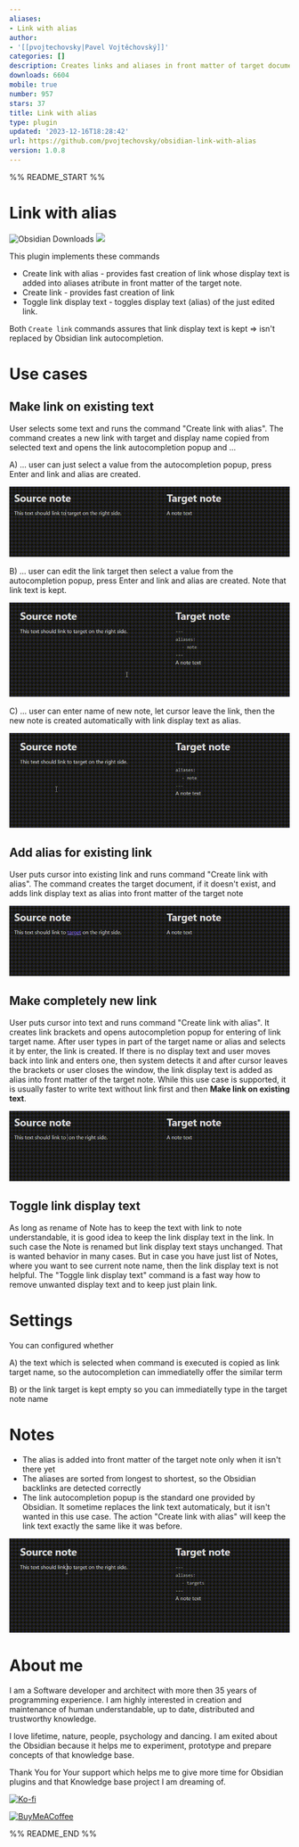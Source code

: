 ```yaml
---
aliases:
- Link with alias
author:
- '[[pvojtechovsky|Pavel Vojtěchovský]]'
categories: []
description: Creates links and aliases in front matter of target document
downloads: 6604
mobile: true
number: 957
stars: 37
title: Link with alias
type: plugin
updated: '2023-12-16T18:28:42'
url: https://github.com/pvojtechovsky/obsidian-link-with-alias
version: 1.0.8
---
```


%% README_START %%

# Link with alias

![Obsidian Downloads](https://img.shields.io/badge/dynamic/json?logo=obsidian&color=%23483699&label=downloads&query=%24%5B%22link-with-alias%22%5D.downloads&url=https%3A%2F%2Fraw.githubusercontent.com%2Fobsidianmd%2Fobsidian-releases%2Fmaster%2Fcommunity-plugin-stats.json&style=plastic) ![](https://img.shields.io/github/v/release/pvojtechovsky/obsidian-link-with-alias?label=Latest%20Release&style=plastic)

This plugin implements these commands

-   Create link with alias - provides fast creation of link whose display text is added into aliases atribute in front matter of the target note.
-   Create link - provides fast creation of link
-   Toggle link display text - toggles display text (alias) of the just edited link.

Both `Create link` commands assures that link display text is kept => isn't replaced by Obsidian link autocompletion.

# Use cases

## Make link on existing text

User selects some text and runs the command "Create link with alias". The command creates a new link with target and display name copied from selected text and opens the link autocompletion popup and ...

A) ... user can just select a value from the autocompletion popup, press Enter and link and alias are created.

![Run command, press Enter, done](https://raw.githubusercontent.com/pvojtechovsky/obsidian-link-with-alias/HEAD/use-case1.gif)

B) ... user can edit the link target then select a value from the autocompletion popup, press Enter and link and alias are created. Note that link text is kept.

![Run command, edit link, select in autocompletion, press Enter, done](https://raw.githubusercontent.com/pvojtechovsky/obsidian-link-with-alias/HEAD/use-case5.gif)

C) ... user can enter name of new note, let cursor leave the link, then the new note is created automatically with link display text as alias.

![Run command, edit link, leave the link, done](https://raw.githubusercontent.com/pvojtechovsky/obsidian-link-with-alias/HEAD/use-case6.gif)

## Add alias for existing link

User puts cursor into existing link and runs command "Create link with alias". The command creates the target document, if it doesn't exist, and adds link display text as alias into front matter of the target note

![Run command in link, done](https://raw.githubusercontent.com/pvojtechovsky/obsidian-link-with-alias/HEAD/use-case2.gif)

## Make completely new link

User puts cursor into text and runs command "Create link with alias". It creates link brackets and opens autocompletion popup for entering of link target name. After user types in part of the target name or alias and selects it by enter, the link is created. If there is no display text and user moves back into link and enters one, then system detects it and after cursor leaves the brackets or user closes the window, the link display text is added as alias into front matter of the target note. While this use case is supported, it is usually faster to write text without link first and then **Make link on existing text**.

![Run command, select target, press Enter, move cursor back, write alias, leave the link, done](https://raw.githubusercontent.com/pvojtechovsky/obsidian-link-with-alias/HEAD/use-case3.gif)

## Toggle link display text

As long as rename of Note has to keep the text with link to note understandable, it is good idea to keep the link display text in the link. In such case the Note is renamed but link display text stays unchanged. That is wanted behavior in many cases.
But in case you have just list of Notes, where you want to see current note name, then the link display text is not helpful. The "Toggle link display text" command is a fast way how to remove unwanted display text and to keep just plain link.

# Settings

You can configured whether

A) the text which is selected when command is executed is copied as link target name, so the autocompletion can immediatelly offer the similar term

B) or the link target is kept empty so you can immediatelly type in the target note name

# Notes

-   The alias is added into front matter of the target note only when it isn't there yet
-   The aliases are sorted from longest to shortest, so the Obsidian backlinks are detected correctly
-   The link autocompletion popup is the standard one provided by Obsidian. It sometime replaces the link text automaticaly, but it isn't wanted in this use case. The action "Create link with alias" will keep the link text exactly the same like it was before.

![Run command, press Enter, done](https://raw.githubusercontent.com/pvojtechovsky/obsidian-link-with-alias/HEAD/use-case4.gif)

# About me

I am a Software developer and architect with more then 35 years of programming experience. I am highly interested in creation and maintenance of human understandable, up to date, distributed and trustworthy knowledge.

I love lifetime, nature, people, psychology and dancing. I am exited about the Obsidian because it helps me to experiment, prototype and prepare concepts of that knowledge base.

Thank You for Your support which helps me to give more time for Obsidian plugins and that Knowledge base project I am dreaming of.

[![Ko-fi](https://ko-fi.com/img/githubbutton_sm.svg)](https://ko-fi.com/pavel_knowledge)

[<img src="https://cdn.buymeacoffee.com/buttons/v2/default-green.png" alt="BuyMeACoffee" width="170">](https://www.buymeacoffee.com/pavel.knowledge)


%% README_END %%